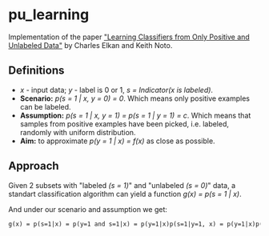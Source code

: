 # pu_learning
Implementation of the paper ["Learning Classifiers from Only Positive and Unlabeled Data"](https://www.eecs.wsu.edu/~holder/courses/CptS570/fall09/present/ElkanKDD08.pdf) by Charles Elkan and Keith Noto. 

## Definitions
* *x* - input data; *y* - label is 0 or 1, *s = Indicator(x is labeled)*.
* **Scenario:** *p(s = 1 | x, y = 0) = 0*. Which means only positive examples can be labeled.
* **Assumption:** *p(s = 1 | x, y = 1) = p(s = 1 | y = 1) = c*. Which means that samples from positive examples have been picked, i.e. labeled, randomly with uniform distribution. 
* **Aim:** to approximate *p(y = 1 | x) = f(x)* as close as possible. 

## Approach
Given 2 subsets with "labeled *(s = 1)*" and "unlabeled *(s = 0)*" data, a standart classification algorithm can yield a function *g(x) = p(s = 1 | x)*.

And under our scenario and assumption we get: 
```markdown
g(x) = p(s=1|x) = p(y=1 and s=1|x) = p(y=1|x)p(s=1|y=1, x) = p(y=1|x)p(s=1|y=1) = f(x)c
```
